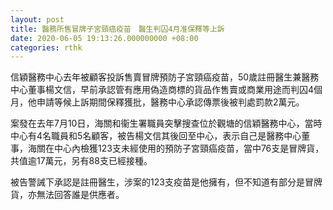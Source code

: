 ```yaml
---
layout: post
title: 醫務所售冒牌子宮頸癌疫苗　醫生判囚4月准保釋等上訴
date: 2020-06-05 19:13:26.000000000 +08:00
categories: rthk
---
```


信穎醫務中心去年被顧客投訴售賣冒牌預防子宮頸癌疫苗，50歲註冊醫生兼醫務中心董事楊文信，早前承認管有應用偽造商標的貨品作售賣或商業用途而判囚4個月，他申請等候上訴期間保釋獲批，醫務中心承認傳票後被判處罰款2萬元。

案發在去年7月10日，海關和衞生署職員突擊搜查位於觀塘的信穎醫務中心，當時中心有4名職員和5名顧客，被告楊文信其後回至中心，表示自己是醫務中心董事，海關在中心內檢獲123支未經使用的預防子宮頸癌疫苗，當中76支是冒牌貨，共值逾17萬元，另有88支已經接種。

被告警誡下承認是註冊醫生，涉案的123支疫苗是他擁有，但不知道有部分是冒牌貨，亦無法回答誰是供應者。
